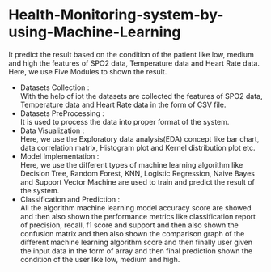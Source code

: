 # Health-Monitoring-system-by-using-Machine-Learning
It predict the result based on the condition of the patient like low, medium and high the features of SPO2 data, Temperature data and Heart Rate data.
Here, we use Five Modules to shown the result.
* Datasets Collection :  
With the help of iot the datasets are collected the features of SPO2 data, Temperature data and Heart Rate data in the form of CSV file.
* Datasets PreProcessing :  
It is used to process the data into proper format of the system.
* Data Visualization :  
Here, we use the Exploratory data analysis(EDA) concept like bar chart, data correlation matrix, Histogram plot and Kernel distribution plot etc.
* Model Implementation :  
Here, we use the different types of machine learning algorithm like Decision Tree, Random Forest, KNN, Logistic Regression, Naive Bayes and Support Vector Machine are used to train and predict the result of the system.
* Classification and Prediction :  
All the algorithm machine learning model accuracy score are showed and then also shown the performance metrics like classification report of precision, recall, f1 score and support and then also shown the confusion matrix and then also shown the comparison graph of the different machine learning algorithm score and then finally user given the input data in the form of array and then final prediction shown the condition of the user like low, medium and high.